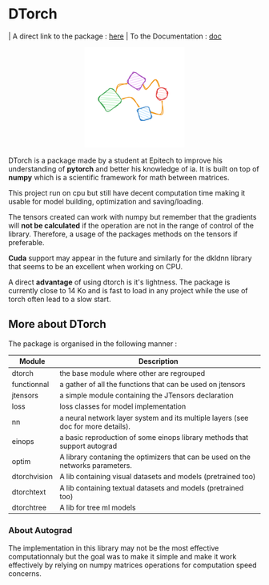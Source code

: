
# DTorch

| A direct link to the package : [here](https://pypi.org/project/dtorch/)
| To the Documentation : [doc](https://just1truc.github.io/dtorch/index.html)

<p align="center">
<img src="https://raw.githubusercontent.com/Just1truc/dtorch/main/.asset/2023-06-07-09%2038%2034-screenshot.png" data-canonical-src="https://raw.githubusercontent.com/Just1truc/dtorch/main/.asset/2023-06-07-09%2038%2034-screenshot.png" width="200" height="200"/></p>

DTorch is a package made by a student at Epitech to improve his understanding of **pytorch** and better his knowledge of ia.
It is built on top of **numpy** which is a scientific framework for math between matrices.

This project run on cpu but still have decent computation time making it usable for model building, optimization and saving/loading.

The tensors created can work with numpy but remember that the gradients will **not be calculated** if the operation are not in the range of control of the library. Therefore, a usage of the packages methods on the tensors if preferable.

**Cuda** support may appear in the future and similarly for the dkldnn library that seems to be an excellent when working on CPU.

A direct **advantage** of using dtorch is it's lightness. The package is currently close to 14 Ko and is fast to load in any project while the use of torch often lead to a slow start.

## More about DTorch

The package is organised in the following manner :

| Module | Description |
|-|-|
| dtorch | the base module where other are regrouped|
| functionnal | a gather of all the functions that can be used on jtensors|
| jtensors | a simple module containing the JTensors declaration |
| loss | loss classes for model implementation |
| nn | a neural network layer system and its multiple layers (see doc for more details).|
| einops | a basic reproduction of some einops library methods that support autograd |
| optim | A library contaning the optimizers that can be used on the networks parameters. |
| dtorchvision | A lib containing visual datasets and models (pretrained too) |
| dtorchtext | A lib containing textual datasets and models (pretrained too) |
| dtorchtree | A lib for tree ml models |

### About Autograd

The implementation in this library may not be the most effective computationnaly but the goal was to make it simple and make it work effectively by relying on numpy matrices operations for computation speed concerns.
